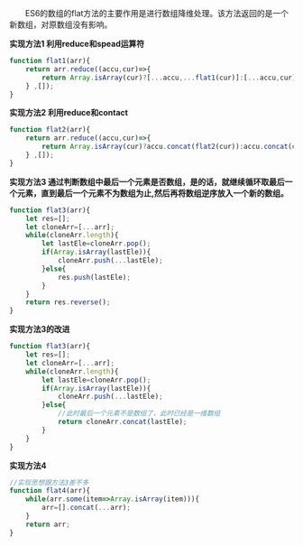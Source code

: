 &#8195;&#8195;ES6的数组的flat方法的主要作用是进行数组降维处理。该方法返回的是一个新数组，对原数组没有影响。

**实现方法1 利用reduce和spead运算符**

```javascript 
function flat1(arr){
    return arr.reduce((accu,cur)=>{
        return Array.isArray(cur)?[...accu,...flat1(cur)]:[...accu,cur]
    } ,[]);
}
```
**实现方法2 利用reduce和contact**

```javascript 
function flat2(arr){
    return arr.reduce((accu,cur)=>{
        return Array.isArray(cur)?accu.concat(flat2(cur)):accu.concat(cur);
    } ,[]);
}
```
**实现方法3  通过判断数组中最后一个元素是否数组，是的话，就继续循环取最后一个元素，直到最后一个元素不为数组为止,然后再将数组逆序放入一个新的数组。**

```javascript
function flat3(arr){
    let res=[];
    let cloneArr=[...arr];
    while(cloneArr.length){
        let lastEle=cloneArr.pop();
        if(Array.isArray(lastEle)){
            cloneArr.push(...lastEle);
        }else{
            res.push(lastEle);
        }
    }
    return res.reverse();
}
```
**实现方法3的改进**

```javascript
function flat3(arr){
    let res=[];
    let cloneArr=[...arr];
    while(cloneArr.length){
        let lastEle=cloneArr.pop();
        if(Array.isArray(lastEle)){
            cloneArr.push(...lastEle);
        }else{
            //此时最后一个元素不是数组了，此时已经是一维数组
            return cloneArr.concat(lastEle);
        }
    }
}
```
**实现方法4** 

```javascript
//实现思想跟方法3差不多
function flat4(arr){
    while(arr.some(item=>Array.isArray(item))){
        arr=[].concat(...arr);
    }
    return arr;
}
```
<Valine></Valine>